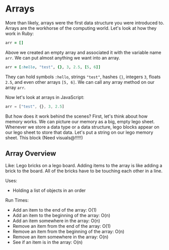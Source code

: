 # Arrays

More than likely, arrays were the first data structure you were introduced to. Arrays are the workhorse of the computing world. Let's look at how they work in Ruby:

```ruby
arr = []
```

Above we created an empty array and associated it with the variable name ```arr```. We can put almost anything we want into an array.

```ruby
arr = [:hello, "test", {}, 3, 2.5, [5, 6]]
```

They can hold symbols `:hello`, strings `"test"`, hashes `{}`, integers `3`, floats `2.5`, and even other arrays `[5, 6]`. We can call any array method on our array `arr`.

Now let's look at arrays in JavaScript:

```js
arr = ["test", {}, 3, 2.5]
```

But how does it work behind the scenes? First, let's think about how memory works. We can picture our memory as a big, empty lego sheet. Whenever we store a data type or a data structure, lego blocks appear on our lego sheet to store that data. Let's put a string on our lego memory sheet. This block (Need visuals@!!!!!)

## Array Overview

Like: Lego bricks on a lego board. Adding items to the array is like adding a brick to the board. All of the bricks have to be touching each other in a line.

Uses:
* Holding a list of objects in an order

Run Times:
* Add an item to the end of the array: O(1)
* Add an item to the beginning of the array: O(n)
* Add an item somewhere in the array: O(n)
* Remove an item from the end of the array: O(1)
* Remove an item from the beginning of the array: O(n)
* Remove an item somewhere in the array: O(n)
* See if an item is in the array: O(n)
